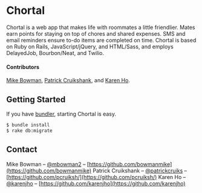# Chortal

Chortal is a web app that makes life with roommates a little friendlier. Mates earn points for staying on top of chores and shared expenses. SMS and email reminders ensure to-do items are completed on time. Chortal is based on Ruby on Rails, JavaScript/jQuery, and HTML/Sass, and employs DelayedJob, Bourbon/Neat, and Twilio.

#### Contributors

[Mike Bowman](https://github.com/bowmanmike), [Patrick Cruikshank](https://github.com/pcruiksh/), and [Karen Ho](https://github.com/karenjho).

## Getting Started

If you have [bundler](https://github.com/bundler/bundler), starting Chortal is easy.

```sh
$ bundle install
$ rake db:migrate
```

<!-- #### SMS Notifications with Twilio

Chortal uses the [twilio-ruby](https://github.com/twilio/twilio-ruby) gem to implement integrated SMS notifications and reminders. To enable -->

## Contact

Mike Bowman – [@mbowman2](https://twitter.com/mbowman2) – [https://github.com/bowmanmike](https://github.com/bowmanmike)
Patrick Cruikshank – [@patrickcruiks](https://twitter.com/patrickcruiks) – [https://github.com/pcruiksh/](https://github.com/pcruiksh/)
Karen Ho – [@karenjho](https://twitter.com/karenjho) – [https://github.com/karenjho](https://github.com/karenjho)
